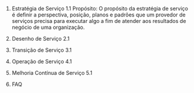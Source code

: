 1. Estratégia de Serviço
    1.1 Propósito:  O propósito da estratégia de serviço é definir a perspectiva, posição, planos e padrões que um 
    provedor de serviços precisa para executar algo a fim de atender aos resultados de negócio de uma organização. 
    
2. Desenho de Serviço
    2.1
    
3. Transição de Serviço
    3.1
    
4. Operação de Serviço
    4.1
    
5. Melhoria Contínua de Serviço
    5.1
    
6. FAQ
